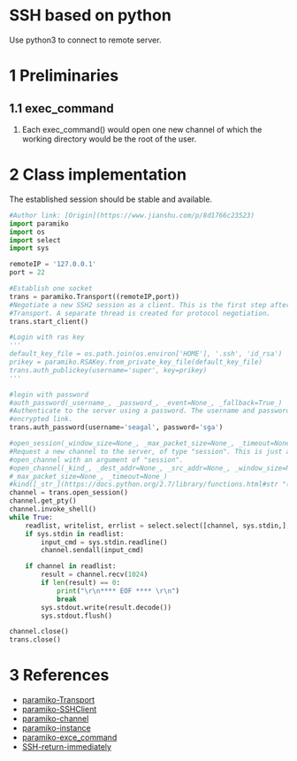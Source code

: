 # SSH based on python
Use python3 to connect to remote server.

# 1 Preliminaries
## 1.1 exec_command
1. Each exec_command() would open one new channel of which the working directory would be the root of the user.

# 2 Class implementation
The established session should be stable and available.
```python
#Author link: [Origin](https://www.jianshu.com/p/8d1766c23523)
import paramiko
import os
import select
import sys

remoteIP = '127.0.0.1'
port = 22

#Establish one socket
trans = paramiko.Transport((remoteIP,port))
#Negotiate a new SSH2 session as a client. This is the first step after creating a new 
#Transport. A separate thread is created for protocol negotiation.
trans.start_client()

#Login with ras key
'''
default_key_file = os.path.join(os.environ['HOME'], '.ssh', 'id_rsa')
prikey = paramiko.RSAKey.from_private_key_file(default_key_file)
trans.auth_publickey(username='super', key=prikey)
'''

#login with password
#auth_password(_username_, _password_, _event=None_, _fallback=True_)
#Authenticate to the server using a password. The username and password are sent over an 
#encrypted link.
trans.auth_password(username='seagal', password='sga')

#open_session(_window_size=None_, _max_packet_size=None_, _timeout=None_)
#Request a new channel to the server, of type "session". This is just an alias for calling 
#open_channel with an argument of "session".
#open_channel(_kind_, _dest_addr=None_, _src_addr=None_, _window_size=None_, 
#_max_packet_size=None_, _timeout=None_)
#kind([_str_](https://docs.python.org/2.7/library/functions.html#str "(in Python v2.7)")) – the kind of channel requested (usually  `"session"`,  `"forwarded-tcpip"`,  `"direct-tcpip"`, or  `"x11"`)
channel = trans.open_session()
channel.get_pty()
channel.invoke_shell()
while True:
    readlist, writelist, errlist = select.select([channel, sys.stdin,], [], [])
    if sys.stdin in readlist:
        input_cmd = sys.stdin.readline()
        channel.sendall(input_cmd)

    if channel in readlist:
        result = channel.recv(1024)
        if len(result) == 0:
            print("\r\n**** EOF **** \r\n")
            break
        sys.stdout.write(result.decode())
        sys.stdout.flush()

channel.close()
trans.close()
```

# 3 References
- [paramiko-Transport](http://docs.paramiko.org/en/2.6/api/transport.html)
- [paramiko-SSHClient](http://docs.paramiko.org/en/2.4/api/client.html#paramiko.client.SSHClient)
- [paramiko-channel](http://docs.paramiko.org/en/2.4/api/channel.html)
- [paramiko-instance](https://www.cnblogs.com/linyfeng/p/8964753.html)
- [paramiko-exce_command](https://www.cnblogs.com/franknihao/p/6536255.html)
- [SSH-return-immediately](https://www.jianshu.com/p/8d1766c23523)
<!--stackedit_data:
eyJoaXN0b3J5IjpbOTE5MzMzMDIzLC0yMTcyMTc4NjIsMTE1Nj
cwMTU3OSwtMTI4MTU1NzUxNCwzMDQyNzk5NTIsLTE3MjI3ODE5
NzksNDU5MDg3NzEwLDE0MTI4NzU1MTldfQ==
-->